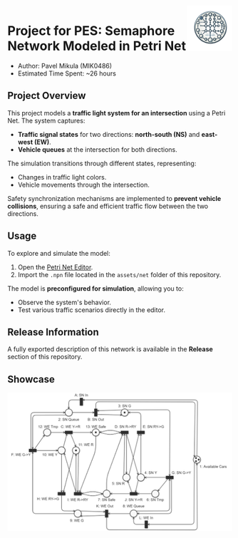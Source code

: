 <img width="20%" src="assets/icon-no-bg.png" align="right" alt="Project Icon">

# Project for PES: Semaphore Network Modeled in Petri Net
- Author: Pavel Mikula (MIK0486)  
- Estimated Time Spent: ~26 hours

## Project Overview
This project models a **traffic light system for an intersection** using a Petri Net. The system captures:
- **Traffic signal states** for two directions: **north-south (NS)** and **east-west (EW)**.
- **Vehicle queues** at the intersection for both directions.

The simulation transitions through different states, representing:
- Changes in traffic light colors.
- Vehicle movements through the intersection.

Safety synchronization mechanisms are implemented to **prevent vehicle collisions**, ensuring a safe and efficient traffic flow between the two directions.

## Usage
To explore and simulate the model:
1. Open the [Petri Net Editor](https://pes.vsb.cz/petrineteditor/#/model).
2. Import the `.npn` file located in the `assets/net` folder of this repository.

The model is **preconfigured for simulation**, allowing you to:
- Observe the system's behavior.
- Test various traffic scenarios directly in the editor.

## Release Information
A fully exported description of this network is available in the **Release** section of this repository.

## Showcase
![Network Diagram](assets/pes_network.png)
